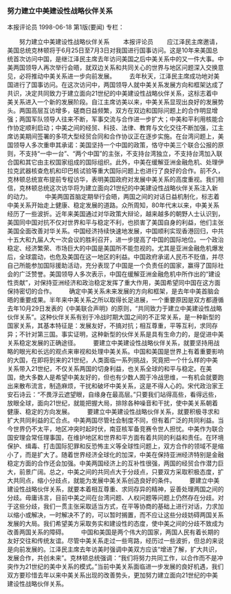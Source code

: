 ### 努力建立中美建设性战略伙伴关系
本报评论员
1998-06-18
第1版(要闻)
专栏：

　　努力建立中美建设性战略伙伴关系
　　本报评论员
　　应江泽民主席邀请，美国总统克林顿将于6月25日至7月3日对我国进行国事访问。这是10年来美国总统首次访问中国，是继江泽民主席去年访问美国之后中美关系中的又一件大事。中美两国领导人再次举行会晤，就双边关系和共同关心的世界与地区问题深入交换意见，必将推动中美关系进一步向前发展。
　　去年秋天，江泽民主席成功地对美国进行了国事访问。在这次访问中，两国领导人就中美关系发展方向和框架达成了共识，决定共同致力于建立面向21世纪的中美建设性战略伙伴关系，这标志着中美关系进入一个新的发展阶段。自江主席访美以来，中美关系显现出良好的发展势头。两国高层互访增多，磋商日益频繁，双方在双边和国际问题上的合作明显增强；两国军队领导人往来不断，军事交流与合作进一步扩大；中美和平利用核能合作协定顺利启动；中美之间的经贸、科技、法律、教育与文化交往不断加强，江主席访美期间签署的多项大型经贸合同和合作协议正在逐步实施。在台湾问题上，美国领导人多次重申其承诺：美国坚持一个中国的政策，恪守中美三个联合公报的原则，不支持“一中一台”、“两个中国”的主张，不支持台湾独立，不支持台湾加入联合国和其它由主权国家组成的国际组织。此外，中美在缓解亚洲金融危机、处理伊拉克武器核查危机和印巴核试验等重大国际问题上也进行了良好的合作。前不久，克林顿总统宣布提前专程访华，表明美国政府对发展中美关系的高度重视。我们相信，克林顿总统这次访华将为建立面向21世纪的中美建设性战略伙伴关系注入新的动力。
　　中美两国首脑定期举行会晤，两国之间的对话日益机制化，标志着中美关系开始走上健康、稳定发展的道路。众所周知，80年代末以来，中美关系经历了一些波折。近年来美国通过对华政策大辩论，越来越多的朝野人士认识到，美国同中国对抗不仅对世界和平与稳定不利，也损害了美国自身的利益，他们主张美国全面改善对华关系。中国经济持续快速地发展，中国顺利实现香港回归，中共十五大和九届人大一次会议的胜利召开，进一步提高了中国的国际地位。一个政治稳定、经济繁荣、市场巨大的中国是美国所不能忽视的。尤其是亚洲金融危机爆发后，全球震动，也危及美国在这一地区的利益。中国政府承诺人民币不贬值，并尽自己所能参加国际援助活动，充分表现了中国是一个负责任的国家，赢得了国际社会的广泛赞誉。美国领导人多次表示，中国在缓解亚洲金融危机中所作出的“建设性贡献”，对保持亚洲经济和政治稳定发挥了重大作用，美国希望同中国在这方面保持密切的合作。
　　确定中美关系未来发展的方向和框架，是去年中美首脑会晤的重要成果。半年来中美关系之所以取得长足进展，一个重要原因是双方都遵循去年10月29日发表的《中美联合声明》的原则，“共同致力于建立中美建设性战略伙伴关系”。这种伙伴关系有别于冷战时期大国之间的不正常关系，是一种新型的国家关系，其基本特征是：发展友好，不搞对抗；相互尊重，平等互利，求同存异；不针对第三国。事实证明，这种新型的伙伴关系是具有生命力的，是促进中美关系稳定发展的正确途径。
　　要建立中美建设性战略伙伴关系，就要坚持用战略的眼光和长远的观点来审视和处理中美关系。中国和美国是世界上有着重要影响的大国，在即将到来的21世纪，人类面临一系列挑战，究竟把一个什么样的中美关系带入21世纪，不仅关系两国的切身利益，也关系全球的和平与稳定。在美国，绝大多数人是希望中美友好的，但也有少数人囿于冷战思维，一有机会就要跑出来散布流言，制造麻烦，干扰和破坏中美关系，这是不得人心的。宋代政治家王安石诗云：“不畏浮云遮望眼，自缘身在最高层。”只要我们站得高些，看得远些，放眼全球，面向21世纪，就能把握大局，排除各种噪音和干扰，使中美关系朝着健康、稳定的方向发展。
　　要建立中美建设性战略伙伴关系，就要积极寻求和扩大共同利益的汇合点。中美两国尽管社会制度不同，但有着广泛的共同利益。当今世界仍不太平，地区冲突时起时伏，南亚核军备竞赛令世人担忧。中美作为联合国安理会常任理事国，在维护地区和世界和平方面有着共同的利益和责任。在环境保护、缉毒、打击国际犯罪和反恐怖主义等全球性问题上，双方合作的领域不是缩小了，而是扩大了。随着世界经济全球化的加深，中美在保持亚洲经济特别是金融稳定方面的合作还会加强。中美两国经济上的互补性很强，两国的经贸合作潜力巨大，前景广阔。总之，中美之间的共同点大于分歧点，只要双方采取积极态度，扩大共同点，缩小分歧点，就能为发展中美关系创造良好的条件。
　　要建立中美建设性战略伙伴关系，就要本着相互尊重、求同存异的精神，妥善处理两国之间的分歧。毋庸讳言，目前中美之间在台湾问题、人权问题等问题上仍然存在分歧。对于这些分歧，我们一贯主张采取适当方式，在平等协商的基础上进行对话，力求加以缩小或解决，一时解决不了的，可以暂时搁置，而不应让这些分歧妨碍两国关系发展的大局。我们希望美方采取务实和建设性的态度，使中美之间的分歧不致成为改善两国关系的障碍。
　　中国和美国是两个伟大的国家，两国人民有着长期的友好交往和传统友谊。尽管中美关系走过一些弯路，经历过一些波折，但总的来说是向前发展的。江泽民主席去年访美时强调中美双方应该“增进了解，扩大共识，发展合作，共创未来”。克林顿总统强调：“我们将努力共同工作，以合作而不是冲突作为21世纪的美中关系的模式。”当前中美关系面临进一步发展的良好机遇，我们双方要珍惜去年以来中美关系出现的改善势头，更加努力建立面向21世纪的中美建设性战略伙伴关系。
